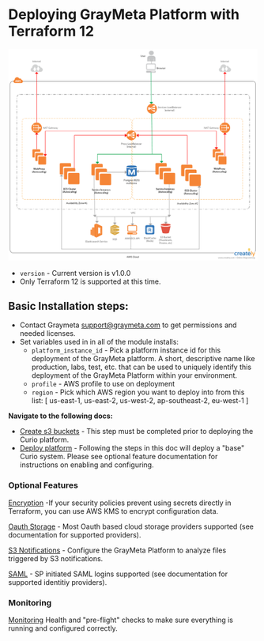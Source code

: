 # Deploying GrayMeta Platform with Terraform 12

![Graymeta Terraform Enterprise](images/Graymeta_Terraform_Enterprise.png)

* `version` - Current version is v1.0.0
* Only Terraform 12 is supported at this time.

## Basic Installation steps:
* Contact Graymeta support@graymeta.com to get permissions and needed licenses.
* Set variables used in in all of the module installs:
  * `platform_instance_id` - Pick a platform instance id for this deployment of the GrayMeta platform. A short, descriptive name like production, labs, test, etc. that can be used to uniquely identify this deployment of the GrayMeta Platform within your environment.
  * `profile` - AWS profile to use on deployment
  * `region` - Pick which AWS region you want to deploy into from this list: [ us-east-1, us-east-2, us-west-2, ap-southeast-2, eu-west-1 ]

**Navigate to the following docs:**
* [Create s3 buckets](./docs/buckets.md) - This step must be completed prior to deploying the Curio platform.
* [Deploy platform](./docs/platform.md) - Following the steps in this doc will deploy a "base" Curio system. Please see optional feature documentation for instructions on enabling and configuring.

### Optional Features
[Encryption](./docs/encryption.md) -If your security policies prevent using secrets directly in Terraform, you can use AWS KMS to encrypt configuration data.

[Oauth Storage](./docs/oauth-storage.md) - Most Oauth based cloud storage providers supported (see documentation for supported providers).

[S3 Notifications](./docs/s3-notifications-setup.md) - Configure the GrayMeta Platform to analyze files triggered by S3 notifications.

[SAML](./docs/saml.md) - SP initiated SAML logins supported (see documentation for supported identitiy providers).

### Monitoring
[Monitoring](./docs/monitoring.md) Health and "pre-flight" checks to make sure everything is running and configured correctly.
